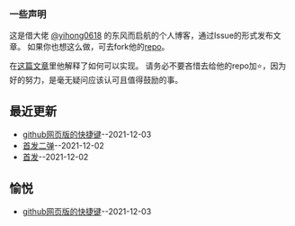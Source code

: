 ### 一些声明

这是借大佬 [@yihong0618](https://github.com/yihong0618) 的东风而启航的个人博客，通过Issue的形式发布文章。
如果你也想这么做，可去fork他的[repo](https://github.com/yihong0618/gitblog)。

在[这篇文章](https://github.com/yihong0618/gitblog/issues/177)里他解释了如何可以实现。
请务必不要吝惜去给他的repo加⭐，因为好的努力，是毫无疑问应该认可且值得鼓励的事。
## 最近更新
- [github网页版的快捷键](https://github.com/gnimg/gitblog/issues/3)--2021-12-03
- [首发二弹](https://github.com/gnimg/gitblog/issues/2)--2021-12-02
- [首发](https://github.com/gnimg/gitblog/issues/1)--2021-12-02
## 愉悦
- [github网页版的快捷键](https://github.com/gnimg/gitblog/issues/3)--2021-12-03
